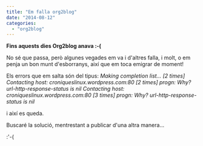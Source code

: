 ```yaml
---
title: "Em falla org2blog"
date: "2014-08-12"
categories: 
  - "org2blog"
---
```


**Fins aquests dies Org2blog anava :-(**

No sé que passa, però algunes vegades em va i d'altres falla, i molt, o em penja un bon munt d'esborranys, així que em toca emigrar de moment!

Els errors que em salta són del tipus: _Making completion list... \[2 times\] Contacting host: croniqueslinux.wordpress.com:80 \[2 times\] progn: Why? url-http-response-status is nil Contacting host: croniqueslinux.wordpress.com:80 \[3 times\] progn: Why? url-http-response-status is nil_

i així es queda.

Buscaré la solució, mentrestant a publicar d'una altra manera...

:'-(
